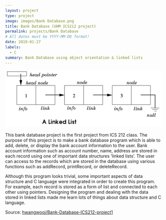 ```yaml
---
layout: project
type: project
image: images/Bank Database.png
title: Bank Database (UHM ICS212 project)
permalink: projects/Bank Database
# All dates must be YYYY-MM-DD format!
date: 2019-01-27
labels:
  - C
summary: Bank Database using object orientation & linked lists
---
```


<img class="ui large middle floated rounded image" src="../images/LinkedLists.png">

This bank database project is the first project from ICS 212 class. The purpose of this project is to make a bank database program which is able to add, delete, or display the bank account information to the user. Bank account information such as account number, name, address are stored in each record using one of important data structures ‘linked lists’. The user can access to the records which are stored in the database using various functions such as addRecord, printRecord, or deleteRecord. 

Although this program looks trivial, some important aspects of data structure and C language were integrated in order to create this program. For example, each record is stored as a form of list and connected to each other using pointers. Designing the program and dealing with the data stored in  linked lists made me learn lots of things about data structure and C language. 

Source: <a href="https://github.com/hwangwooj/Bank-Database-ICS212-project1"><i class="large github icon "></i>hwangwooj/Bank-Database-ICS212-project1</a>


